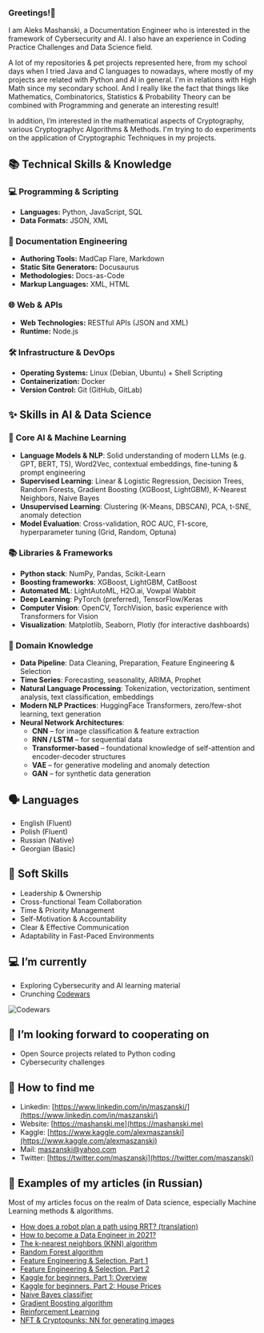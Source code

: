 ### Greetings!👋

I am Aleks Mashanski, a Documentation Engineer who is interested in the framework of Cybersecurity and AI. I also have an experience in Coding Practice Challenges and Data Science field.

A lot of my repositories & pet projects represented here, from my school days when I tried Java and C languages to nowadays, where mostly of my projects are related with Python and AI in general.
I'm in relations with High Math since my secondary school. And I really like the fact that things like Mathematics, Combinatorics, Statistics & Probability Theory can be combined with Programming and generate an interesting result!

In addition, I’m interested in the mathematical aspects of Cryptography, various Cryptographyc Algorithms & Methods. I'm trying to do experiments on the application of Cryptographic Techniques in my projects. 


## 📚 Technical Skills & Knowledge

### 💻 Programming & Scripting
- **Languages:** Python, JavaScript, SQL
- **Data Formats:** JSON, XML

### 💾 Documentation Engineering
- **Authoring Tools:** MadCap Flare, Markdown
- **Static Site Generators:** Docusaurus
- **Methodologies:** Docs-as-Code
- **Markup Languages:** XML, HTML

### 🌐 Web & APIs
- **Web Technologies:** RESTful APIs (JSON and XML)
- **Runtime:** Node.js

### 🛠️ Infrastructure & DevOps  
- **Operating Systems:** Linux (Debian, Ubuntu) + Shell Scripting
- **Containerization:** Docker  
- **Version Control:** Git (GitHub, GitLab) 


## ✨ Skills in AI & Data Science

### 🧠 Core AI & Machine Learning
- **Language Models & NLP**: Solid understanding of modern LLMs (e.g. GPT, BERT, T5), Word2Vec, contextual embeddings, fine-tuning & prompt engineering  
- **Supervised Learning**: Linear & Logistic Regression, Decision Trees, Random Forests, Gradient Boosting (XGBoost, LightGBM), K-Nearest Neighbors, Naive Bayes  
- **Unsupervised Learning**: Clustering (K-Means, DBSCAN), PCA, t-SNE, anomaly detection  
- **Model Evaluation**: Cross-validation, ROC AUC, F1-score, hyperparameter tuning (Grid, Random, Optuna)

### 📚 Libraries & Frameworks
- **Python stack**: NumPy, Pandas, Scikit-Learn  
- **Boosting frameworks**: XGBoost, LightGBM, CatBoost  
- **Automated ML**: LightAutoML, H2O.ai, Vowpal Wabbit  
- **Deep Learning**: PyTorch (preferred), TensorFlow/Keras  
- **Computer Vision**: OpenCV, TorchVision, basic experience with Transformers for Vision  
- **Visualization**: Matplotlib, Seaborn, Plotly (for interactive dashboards)

### 🤖 Domain Knowledge
- **Data Pipeline**: Data Cleaning, Preparation, Feature Engineering & Selection  
- **Time Series**: Forecasting, seasonality, ARIMA, Prophet  
- **Natural Language Processing**: Tokenization, vectorization, sentiment analysis, text classification, embeddings  
- **Modern NLP Practices**: HuggingFace Transformers, zero/few-shot learning, text generation  
- **Neural Network Architectures**:  
  - **CNN** – for image classification & feature extraction  
  - **RNN / LSTM** – for sequential data  
  - **Transformer-based** – foundational knowledge of self-attention and encoder-decoder structures  
  - **VAE** – for generative modeling and anomaly detection  
  - **GAN** – for synthetic data generation

## 🗣️ Languages
- English (Fluent)
- Polish (Fluent)
- Russian (Native)
- Georgian (Basic)

## 🌟 Soft Skills
- Leadership & Ownership  
- Cross-functional Team Collaboration  
- Time & Priority Management  
- Self-Motivation & Accountability  
- Clear & Effective Communication  
- Adaptability in Fast-Paced Environments


## 💻 I’m currently

- Exploring Cybersecurity and AI learning material
- Crunching [Codewars](https://www.codewars.com/users/Metroproxyn)

![Codewars](https://github.r2v.ch/codewars?user=Metroproxyn)



## 🤝 I’m looking forward to cooperating on
- Open Source projects related to Python coding
- Cybersecurity challenges

## 🔎 How to find me

- Linkedin: [https://www.linkedin.com/in/maszanski/](https://www.linkedin.com/in/maszanski/)
- Website: [https://mashanski.me](https://mashanski.me)
- Kaggle: [https://www.kaggle.com/alexmaszanski](https://www.kaggle.com/alexmaszanski)
- Mail: [maszanski@yahoo.com](mailto:maszanski@yahoo.com)
- Twitter: [https://twitter.com/maszanski](https://twitter.com/maszanski)

## 📑 Examples of my articles (in Russian)
Most of my articles focus on the realm of Data science, especially Machine Learning methods & algorithms.

- [How does a robot plan a path using RRT? (translation)](https://proglib.io/p/planirovanie-marshruta-robotom-pri-pomoshchi-rrt-2021-06-08)
- [How to become a Data Engineer in 2021?](https://proglib.io/p/kak-stat-data-inzhenerom-v-2021-godu-2021-07-25)
- [The k-nearest neighbors (KNN) algorithm](https://proglib.io/p/metod-k-blizhayshih-sosedey-k-nearest-neighbour-2021-07-19)
- [Random Forest algorithm](https://proglib.io/p/mashinnoe-obuchenie-dlya-nachinayushchih-algoritm-sluchaynogo-lesa-random-forest-2021-08-12)
- [Feature Engineering & Selection. Part 1](https://proglib.io/p/postroenie-i-otbor-priznakov-chast-1-feature-engineering-2021-09-15)
- [Feature Engineering & Selection. Part 2](https://proglib.io/p/postroenie-i-otbor-priznakov-chast-2-feature-selection-2021-09-25)
- [Kaggle for beginners. Part 1: Overview](https://proglib.io/p/kaggle-za-30-minut-prakticheskoe-rukovodstvo-dlya-nachinayushchih-2021-09-17)
- [Kaggle for beginners. Part 2: House Prices](https://proglib.io/p/kaggle-za-30-minut-razbiraemsya-s-sorevnovaniem-house-prices-2021-09-28)
- [Naive Bayes classifier](https://proglib.io/p/izuchaem-naivnyy-bayesovskiy-algoritm-klassifikacii-dlya-mashinnogo-obucheniya-2021-11-12)
- [Gradient Boosting algorithm](https://proglib.io/p/reshaem-zadachi-mashinnogo-obucheniya-s-pomoshchyu-algoritma-gradientnogo-bustinga-2021-11-25)
- [Reinforcement Learning](https://proglib.io/p/chto-takoe-obuchenie-s-podkrepleniem-i-kak-ono-rabotaet-obyasnyaem-na-prostyh-primerah)
- [NFT & Cryptopunks: NN for generating images](https://proglib.io/p/nft-i-kriptopanki-pishem-neyroset-dlya-ih-generacii-2022-01-18)
